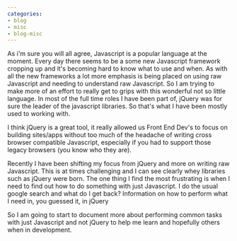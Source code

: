 ```yaml
---
categories:
- blog
- misc
- blog-misc
---
```


As i'm sure you will all agree, Javascript is a popular language at the moment. Every day there seems to be a some new Javascript framework cropping up and it's becoming hard to know what to use and when. As with all the new frameworks a lot more emphasis is being placed on using raw Javascript and needing to understand raw Javascript. So I am trying to make more of an effort to really get to grips with this wonderful not so little language. In most of the full time roles I have been part of, jQuery was for sure the leader of the javascript libraries. So that's what I have been mostly used to working with.

I think jQuery is a great tool, it really allowed us Front End Dev's to focus on building sites/apps without too much of the headache of writing cross browser compatible Javascript, especially if you had to support those legacy browsers (you know who they are).

Recently I have been shifting my focus from jQuery and more on writing raw Javascript. This is at times challenging and I can see clearly whey libraries such as jQuery were born. The one thing I find the most frustrating is when I need to find out how to do something with just Javascript. I do the usual google search and what do I get back? Information on how to perform what I need in, you guessed it, in jQuery

So I am going to start to document more about performing common tasks with just Javascript and not jQuery to help me learn and hopefully others when in development.
